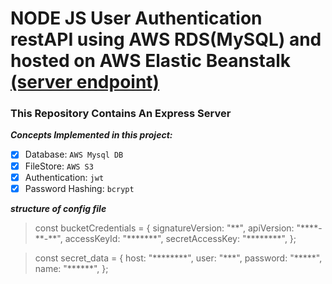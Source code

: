 # NODE JS User Authentication restAPI using AWS RDS(MySQL) and hosted on AWS Elastic Beanstalk <a href="http://user-login-api.us-east-1.elasticbeanstalk.com/" target="_blank">(server endpoint)</a>

### This Repository Contains An Express Server

**_Concepts Implemented in this project:_**

- [x] Database: `AWS Mysql DB`
- [x] FileStore: `AWS S3`
- [x] Authentication: `jwt`
- [x] Password Hashing: `bcrypt`

**_structure of config file_**

> const bucketCredentials = {
> signatureVersion: "\*\*",
> apiVersion: "\*\*\*\*-\*\*-\*\*",
> accessKeyId: "\*\*\*\*\*\*\*",
> secretAccessKey: "\*\*\*\*\*\*\*\*",
> };

> const secret_data = {
> host: "\*\*\*\*\*\*\*\*\",
> user: "\*\*\*",
> password: "\*\*\*\*\*",
> name: "\*\*\*\*\*\*",
> };

